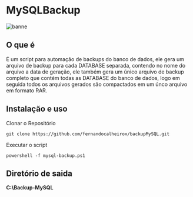 # MySQLBackup

![banne](https://user-images.githubusercontent.com/26009394/93542884-91516b00-f930-11ea-8c1c-b43de7bb5609.png)

## O que é 

É um script para automação de backups do banco de dados, ele gera um arquivo de backup para cada DATABASE separada, contendo no nome do arquivo a data de geração, ele também gera um único arquivo de backup completo que contém todas as DATABASE do banco de dados, logo em seguida todos os arquivos gerados são compactados em um únco arquivo em formato RAR.

## Instalação e uso

Clonar o Repositório 

```
git clone https://github.com/fernandocalheirox/backupMySQL.git
```

Executar o script

```
powershell -f mysql-backup.ps1 
```

## Diretório de saida

__C:\Backup-MySQL__
